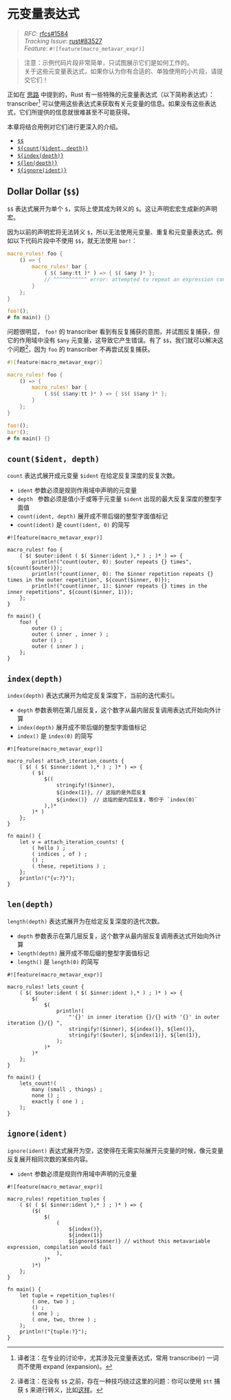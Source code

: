 # 元变量表达式

> *RFC*: [rfcs#1584](https://github.com/rust-lang/rfcs/blob/master/text/3086-macro-metavar-expr.md)  
> *Tracking Issue*: [rust#83527](https://github.com/rust-lang/rust/issues/83527)  
> *Feature*: `#![feature(macro_metavar_expr)]`  

> 注意：示例代码片段非常简单，只试图展示它们是如何工作的。  
> 关于这些元变量表达式，如果你认为你有合适的、单独使用的小片段，请提交它们！

正如在 [思路][methodical] 中提到的，Rust 有一些特殊的元变量表达式（以下简称表达式）：transcriber[^transcribe] 
可以使用这些表达式来获取有关元变量的信息。如果没有这些表达式，它们所提供的信息就很难甚至不可能获得。

本章将结合用例对它们进行更深入的介绍。

* [`$$`](#dollar-dollar-)
* [`${count($ident, depth)}`](#countident-depth)
* [`${index(depth)}`](#indexdepth)
* [`${len(depth)}`](#lengthdepth)
* [`${ignore(ident)}`](#ignoreident)

[methodical]: ../macros-methodical.md
[^transcribe]: 译者注：在专业的讨论中，尤其涉及元变量表达式，常用 transcribe(r) 一词而不使用 expand (expansion)。

## Dollar Dollar (`$$`)

`$$` 表达式展开为单个 `$`，实际上使其成为转义的 `$`。这让声明宏宏生成新的声明宏。

因为以前的声明宏将无法转义 `$`，所以无法使用元变量、重复和元变量表达式。例如以下代码片段中不使用 `$$`，就无法使用 `bar!`：

```rust
macro_rules! foo {
    () => {
        macro_rules! bar {
            ( $( $any:tt )* ) => { $( $any )* };
            // ^^^^^^^^^^^ error: attempted to repeat an expression containing no syntax variables matched as repeating at this depth
        }
    };
}

foo!();
# fn main() {}
```

问题很明显， `foo!` 的 transcriber 看到有反复捕获的意图，并试图反复捕获，但它的作用域中没有 `$any`
元变量，这导致它产生错误。有了 `$$`，我们就可以解决这个问题[^foo-bar]，因为 `foo` 的 transcriber 不再尝试反复捕获。

```rust
#![feature(macro_metavar_expr)]

macro_rules! foo {
    () => {
        macro_rules! bar {
            ( $$( $$any:tt )* ) => { $$( $$any )* };
        }
    };
}

foo!();
bar!();
# fn main() {}
```

[^foo-bar]: 译者注：在没有 `$$` 之前，存在一种技巧绕过这里的问题：你可以使用 `$tt` 捕获 `$` 来进行转义，比如[这样][tt-$]。

[tt-$]: https://play.rust-lang.org/?version=nightly&mode=debug&edition=2021&gist=9ce18fc79ce17c77d20e74f3c46ee13c

## `count($ident, depth)`

`count` 表达式展开成元变量 `$ident` 在给定反复深度的反复次数。

* `ident` 参数必须是规则作用域中声明的元变量
* `depth ` 参数必须是值小于或等于元变量 `$ident` 出现的最大反复深度的整型字面值
* `count(ident, depth)` 展开成不带后缀的整型字面值标记
* `count(ident)` 是 `count(ident, 0)` 的简写

```rust,editable
#![feature(macro_metavar_expr)]

macro_rules! foo {
    ( $( $outer:ident ( $( $inner:ident ),* ) ; )* ) => {
        println!("count(outer, 0): $outer repeats {} times", ${count($outer)});
        println!("count(inner, 0): The $inner repetition repeats {} times in the outer repetition", ${count($inner, 0)});
        println!("count(inner, 1): $inner repeats {} times in the inner repetitions", ${count($inner, 1)});
    };
}

fn main() {
    foo! {
        outer () ;
        outer ( inner , inner ) ;
        outer () ;
        outer ( inner ) ;
    };
}
```

## `index(depth)`

`index(depth)` 表达式展开为给定反复深度下，当前的迭代索引。

* `depth` 参数表明在第几层反复，这个数字从最内层反复调用表达式开始向外计算
* `index(depth)` 展开成不带后缀的整型字面值标记
* `index()` 是 `index(0)` 的简写

```rust,editable
#![feature(macro_metavar_expr)]

macro_rules! attach_iteration_counts {
    ( $( ( $( $inner:ident ),* ) ; )* ) => {
        ( $(
            $((
                stringify!($inner),
                ${index(1)}, // 这指的是外层反复
                ${index()}  // 这指的是内层反复，等价于 `index(0)`
            ),)*
        )* )
    };
}

fn main() {
    let v = attach_iteration_counts! {
        ( hello ) ;
        ( indices , of ) ;
        () ;
        ( these, repetitions ) ;
    };
    println!("{v:?}");
}
```

## `len(depth)`

`length(depth)` 表达式展开为在给定反复深度的迭代次数。

* `depth` 参数表示在第几层反复，这个数字从最内层反复调用表达式开始向外计算
* `length(depth)` 展开成不带后缀的整型字面值标记
* `length()` 是 `length(0)` 的简写

```rust,editable
#![feature(macro_metavar_expr)]

macro_rules! lets_count {
    ( $( $outer:ident ( $( $inner:ident ),* ) ; )* ) => {
        $(
            $(
                println!(
                    "'{}' in inner iteration {}/{} with '{}' in outer iteration {}/{} ",
                    stringify!($inner), ${index()}, ${len()},
                    stringify!($outer), ${index(1)}, ${len(1)},
                );
            )*
        )*
    };
}

fn main() {
    lets_count!(
        many (small , things) ;
        none () ;
        exactly ( one ) ;
    );
}
```

## `ignore(ident)`

`ignore(ident)` 表达式展开为空，这使得在无需实际展开元变量的时候，像元变量反复展开相同次数的某些内容。

* `ident` 参数必须是规则作用域中声明的元变量

```rust,editable
#![feature(macro_metavar_expr)]

macro_rules! repetition_tuples {
    ( $( ( $( $inner:ident ),* ) ; )* ) => {
        ($(
            $(
                (
                    ${index()},
                    ${index(1)}
                    ${ignore($inner)} // without this metavariable expression, compilation would fail
                ),
            )*
        )*)
    };
}

fn main() {
    let tuple = repetition_tuples!(
        ( one, two ) ;
        () ;
        ( one ) ;
        ( one, two, three ) ;
    );
    println!("{tuple:?}");
}
```
